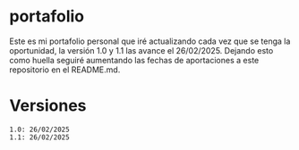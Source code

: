 # portafolio

Este es mi portafolio personal que iré actualizando cada vez que se tenga la oportunidad, la versión 1.0 y 1.1 las avance el 26/02/2025. Dejando esto como huella seguiré aumentando las fechas de aportaciones a este repositorio en el README.md.

# Versiones

    1.0: 26/02/2025
    1.1: 26/02/2025
